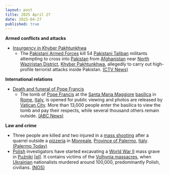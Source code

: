 ```yaml
---
layout: post
title: 2025 April 27
date: 2025-04-27
published: true
---
```



**Armed conflicts and attacks**

* [Insurgency in Khyber Pakhtunkhwa](https://en.wikipedia.org/wiki/Insurgency_in_Khyber_Pakhtunkhwa "Insurgency in Khyber Pakhtunkhwa")
  + The [Pakistani Armed Forces](https://en.wikipedia.org/wiki/Pakistani_Armed_Forces "Pakistani Armed Forces") kill 54 [Pakistani Taliban](https://en.wikipedia.org/wiki/Pakistani_Taliban "Pakistani Taliban") militants attempting to cross into [Pakistan](https://en.wikipedia.org/wiki/Pakistan "Pakistan") from [Afghanistan](https://en.wikipedia.org/wiki/Afghanistan "Afghanistan") near [North Waziristan District](https://en.wikipedia.org/wiki/North_Waziristan_District "North Waziristan District"), [Khyber Pakhtunkhwa](https://en.wikipedia.org/wiki/Khyber_Pakhtunkhwa "Khyber Pakhtunkhwa"), allegedly to carry out high-profile terrorist attacks inside Pakistan. [(CTV News)](https://www.ctvnews.ca/world/article/pakistani-troops-kill-54-militants-attempting-to-sneak-into-pakistan-from-afghanistan/)

**International relations**

* [Death and funeral of Pope Francis](https://en.wikipedia.org/wiki/Death_and_funeral_of_Pope_Francis "Death and funeral of Pope Francis")
  + The tomb of [Pope Francis](https://en.wikipedia.org/wiki/Pope_Francis "Pope Francis") at the [Santa Maria Maggiore](https://en.wikipedia.org/wiki/Santa_Maria_Maggiore "Santa Maria Maggiore") [basilica](https://en.wikipedia.org/wiki/Basilica "Basilica") in [Rome](https://en.wikipedia.org/wiki/Rome "Rome"), [Italy](https://en.wikipedia.org/wiki/Italy "Italy"), is opened for public viewing and photos are released by [Vatican City](https://en.wikipedia.org/wiki/Vatican_City "Vatican City"). More than 13,000 people enter the basilica to view the tomb and pay their respects, while several thousand others remain outside. [(ABC News)](https://abcnews.go.com/International/vatican-release-pictures-pope-francis-tomb/story?id=121209448)

**Law and crime**

* Three people are killed and two injured in a [mass shooting](https://en.wikipedia.org/wiki/Mass_shooting "Mass shooting") after a quarrel outside a [pizzeria](https://en.wikipedia.org/wiki/Pizzeria "Pizzeria") in [Monreale](https://en.wikipedia.org/wiki/Monreale "Monreale"), [Province of Palermo](https://en.wikipedia.org/wiki/Province_of_Palermo "Province of Palermo"), [Italy](https://en.wikipedia.org/wiki/Italy "Italy"). [(Palermo Today)](https://www.palermotoday.it/cronaca/monreale-spari-omicidi-morti-giovani.html)
* [Polish](https://en.wikipedia.org/wiki/Poland "Poland") investigators have started excavating a [World War II](https://en.wikipedia.org/wiki/World_War_II "World War II") mass grave in [Puźniki](/w/index.php?title=Pu%C5%BAniki&action=edit&redlink=1 "Puźniki (page does not exist)") [[pl](https://pl.wikipedia.org/wiki/Pu%C5%BAniki "pl:Puźniki")]. It contains victims of the [Volhynia massacres](https://en.wikipedia.org/wiki/Volhynia_massacres "Volhynia massacres"), when [Ukrainian](https://en.wikipedia.org/wiki/Ukraine "Ukraine") nationalists murdered around 100,000, predominantly Polish, civilians. [(NOS)](https://nos.nl/artikel/2565181-polen-begonnen-met-opgraven-massagraf-uit-wo-ii-in-oekraine)
